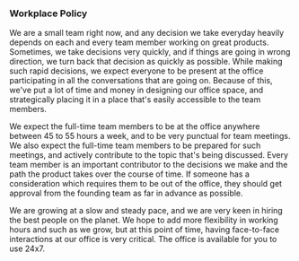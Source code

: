 ### Workplace Policy

We are a small team right now, and any decision we take everyday heavily depends on each and every team member working on great products. Sometimes, we take decisions very quickly, and if things are going in wrong direction, we turn back that decision as quickly as possible. While making such rapid decisions, we expect everyone to be present at the office participating in all the conversations that are going on. Because of this, we've put a lot of time and money in designing our office space, and strategically placing it in a place that's easily accessible to the team members.

We expect the full-time team members to be at the office anywhere between 45 to 55 hours a week, and to be very punctual for team meetings. We also expect the full-time team members to be prepared for such meetings, and actively contribute to the topic that's being discussed. Every team member is an important contributor to the decisions we make and the path the product takes over the course of time. If someone has a consideration which requires them to be out of the office, they should get approval from the founding team as far in advance as possible.

We are growing at a slow and steady pace, and we are very keen in hiring the best people on the planet. We hope to add more flexibility in working hours and such as we grow, but at this point of time, having face-to-face interactions at our office is very critical. The office is available for you to use 24x7.